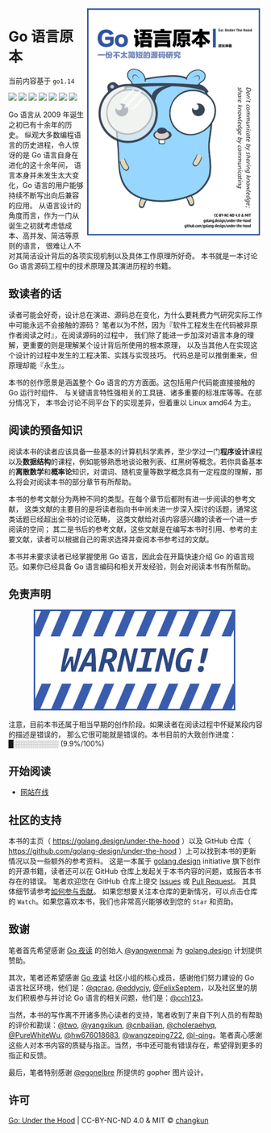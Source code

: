 <img src="book/assets/cover-cn-v3.png" alt="logo" height="450" align="right" style="margin: 5px; margin-bottom: 20px;" />

# Go 语言原本

当前内容基于 `go1.14`

![](https://img.shields.io/badge/lang-简体中文-red.svg?longCache=true&style=flat-square)
![](https://img.shields.io/github/license/golang-design/under-the-hood.svg?style=flat-square)
![](https://img.shields.io/badge/license-CC%20BY--NC--ND%204.0-lightgrey.svg?style=flat-square)
[![](https://img.shields.io/badge/chat-telegram-%232CA5E0.svg?logo=telegram&logoColor=white&style=flat-square)](https://t.me/joinchat/FEeulA4zgj2DsBbudBqMcQ)
[![](https://img.shields.io/badge/捐赠-微信-68b600.svg?style=popout-square&logo=WeChat)](https://golang.design/under-the-hood/assets/wechat.jpg)
[![](https://img.shields.io/badge/捐赠-支付宝-00a2ef.svg?style=popout-square&logo=AliPay)](https://golang.design/under-the-hood/assets/alipay.jpg)
[![](https://img.shields.io/badge/捐赠-PayPal-104098.svg?style=popout-square&logo=PayPal)](https://www.paypal.me/changkunde/4.99eur)

Go 语言从 2009 年诞生之初已有十余年的历史。
纵观大多数编程语言的历史进程，令人惊讶的是 Go 语言自身在进化的这十余年间，
语言本身并未发生太大变化，Go 语言的用户能够持续不断写出向后兼容的应用。
从语言设计的角度而言，作为一门从诞生之初就考虑低成本、高并发、简洁等原则的语言，
很难让人不对其简洁设计背后的各项实现机制以及具体工作原理所好奇。
本书就是一本讨论 Go 语言源码工程中的技术原理及其演进历程的书籍。

## 致读者的话

读者可能会好奇，设计总在演进、源码总在变化，为什么要耗费力气研究实际工作中可能永远不会接触的源码？
笔者以为不然，因为『软件工程发生在代码被非原作者阅读之时』，在阅读源码的过程中，
我们除了能进一步加深对语言本身的理解，更重要的则是理解某个设计背后所使用的根本原理，
以及当其他人在实现这个设计的过程中发生的工程决策、实践与实现技巧。
代码总是可以推倒重来，但原理却能『永生』。

本书的创作愿景是涵盖整个 Go 语言的方方面面。这包括用户代码能直接接触的 Go 运行时组件、
与关键语言特性强相关的工具链、诸多重要的标准库等等。在部分情况下，
本书会讨论不同平台下的实现差异，但着重以 Linux amd64 为主。

## 阅读的预备知识

阅读本书的读者应该具备一些基本的计算机科学素养，至少学过一门**程序设计**课程以及**数据结构**的课程，例如能够熟悉地谈论散列表、红黑树等概念。若你具备基本的**离散数学**和**概率论**知识，对谓词、随机变量等数学概念具有一定程度的理解，那么将会对阅读本书的部分章节有所帮助。

本书的参考文献分为两种不同的类型。在每个章节后都附有进一步阅读的参考文献，
这类文献的主要目的是将读者指向书中尚未进一步深入探讨的话题，通常这类话题已经超出全书的讨论范畴，
这类文献给对该内容感兴趣的读者一个进一步阅读的空间；
其二是书后的参考文献，这些文献是在编写本书时引用、参考的主要文献，读者可以根据自己的需求选择并查阅本书参考过的文献。

本书并未要求读者已经掌握使用 Go 语言，因此会在开篇快速介绍 Go 的语言规范。如果你已经具备 Go 语言编码和相关开发经验，则会对阅读本书有所帮助。

## 免责声明

<div class="img-center" style="margin: 0 auto; max-width: 80%">
<img src="./book/assets/warning.png"/>
</div>

注意，目前本书还属于相当早期的创作阶段。如果读者在阅读过程中怀疑某段内容的描述是错误的，
那么它很可能就是错误的。本书目前的大致创作进度：█░░░░░░░░░ (9.9%/100%)

## 开始阅读

- [网站在线](https://golang.design/under-the-hood/)

## 社区的支持

本书的主页（ https://golang.design/under-the-hood ）以及 GitHub 仓库（ https://github.com/golang-design/under-the-hood ）上可以找到本书的更新情况以及一些额外的参考资料。
这是一本属于 [golang.design](https://golang.design) initiative 旗下创作的开源书籍，读者还可以在 GitHub 仓库上发起关于本书内容的问题，或报告本书存在的错误。
笔者欢迎您在 GitHub 仓库上提交 [Issues](https://github.com/golang-design/under-the-hood/issues/new/choose) 或 [Pull Request](https://github.com/golang-design/under-the-hood/pulls)。
其具体细节请参考[如何参与贡献](https://github.com/golang-design/under-the-hood/blob/master/CONTRIBUTING.md)。
如果您想要关注本仓库的更新情况，可以点击仓库的 `Watch`。如果您喜欢本书，我们也非常高兴能够收到您的 `Star` 和资助。

## 致谢

笔者首先希望感谢 [Go 夜读](https://reading.developerlearning.cn/) 的创始人 [@yangwenmai](https://github.com/yangwenmai) 为 [golang.design](https://golang.design) 计划提供赞助。

其次，笔者还希望感谢 [Go 夜读](https://reading.developerlearning.cn/) 社区小组的核心成员，感谢他们努力建设的 Go 语言社区环境，他们是：[@qcrao](https://github.com/qcrao), [@eddycjy](https://github.com/eddycjy), [@FelixSeptem](https://github.com/FelixSeptem)，以及社区里的朋友们积极参与并讨论 Go 语言的相关问题，他们是：[@cch123](https://github.com/cch123)。

当然，本书的写作离不开诸多热心读者的支持，笔者收到了来自下列人员的有帮助的评价和勘误：[@two](https://github.com/two), [@yangxikun](https://github.com/yangxikun), [@cnbailian](https://github.com/cnbailian), [@choleraehyq](https://github.com/choleraehyq), [@PureWhiteWu](https://github.com/PureWhiteWu), [@hw676018683](https://github.com/hw676018683), [@wangzeping722](https://github.com/wangzeping722), [@l-qing](https://github.com/l-qing)。笔者真心感谢这些人对本书内容的质疑与指正。当然，书中还可能有错误存在，希望得到更多的指正和反馈。

最后，笔者特别感谢 [@egonelbre](https://github.com/egonelbre/gophers) 所提供的 gopher 图片设计。

## 许可

[Go: Under the Hood](https://github.com/golang-design/under-the-hood) | CC-BY-NC-ND 4.0 & MIT &copy; [changkun](https://changkun.de)
